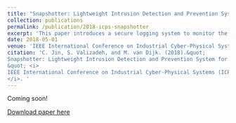 ```yaml
---
title: "Snapshotter: Lightweight Intrusion Detection and Prevention System for Industrial Control Systems"
collection: publications
permalink: /publication/2018-icps-snapshotter
excerpt: 'This paper introduces a secure logging system to monitor the behaviours of Programmable Logic Controllers (PLCs) in a forward secure and sthealthy way.' 
date: 2018-05-01
venue: 'IEEE International Conference on Industrial Cyber-Physical Systems (ICPS)'
citation: 'C. Jin, S. Valizadeh, and M. van Dijk. (2018).&quot;
Snapshotter: Lightweight Intrusion Detection and Prevention System for Industrial Control Systems
&quot; <i>
IEEE International Conference on Industrial Cyber-Physical Systems (ICPS)
</i>. '
---
```


Coming soon!

[Download paper here](https://ieeexplore.ieee.org/document/8390813)
